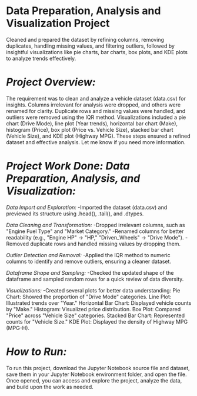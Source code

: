 # Data Preparation, Analysis and Visualization Project
Cleaned and prepared the dataset by refining columns, removing duplicates, handling missing values, and filtering outliers, followed by insightful visualizations like pie charts, bar charts, box plots, and KDE plots to analyze trends effectively.

# *Project Overview:*
The requirement was to clean and analyze a vehicle dataset (data.csv) for insights. Columns irrelevant for analysis were dropped, and others were renamed for clarity. Duplicate rows and missing values were handled, and outliers were removed using the IQR method. Visualizations included a pie chart (Drive Mode), line plot (Year trends), horizontal bar chart (Make), histogram (Price), box plot (Price vs. Vehicle Size), stacked bar chart (Vehicle Size), and KDE plot (Highway MPG). These steps ensured a refined dataset and effective analysis. Let me know if you need more information.

# *Project Work Done: Data Preparation, Analysis, and Visualization:*

*Data Import and Exploration:*
-Imported the dataset (data.csv) and previewed its structure using .head(), .tail(), and .dtypes.

*Data Cleaning and Transformation:*
-Dropped irrelevant columns, such as "Engine Fuel Type" and "Market Category."
-Renamed columns for better readability (e.g., "Engine HP" → "HP," "Driven_Wheels" → "Drive Mode").
-Removed duplicate rows and handled missing values by dropping them.

*Outlier Detection and Removal:*
-Applied the IQR method to numeric columns to identify and remove outliers, ensuring a cleaner dataset.

*Dataframe Shape and Sampling:*
-Checked the updated shape of the dataframe and sampled random rows for a quick review of data diversity.

*Visualizations:*
-Created several plots for better data understanding:
Pie Chart: Showed the proportion of "Drive Mode" categories.
Line Plot: Illustrated trends over "Year."
Horizontal Bar Chart: Displayed vehicle counts by "Make."
Histogram: Visualized price distribution.
Box Plot: Compared "Price" across "Vehicle Size" categories.
Stacked Bar Chart: Represented counts for "Vehicle Size."
KDE Plot: Displayed the density of Highway MPG (MPG-H).

# *How to Run:* 
To run this project, download the Jupyter Notebook source file and dataset, save them in your Jupyter Notebook environment folder, and open the file. Once opened, you can access and explore the project, analyze the data, and build upon the work as needed.
